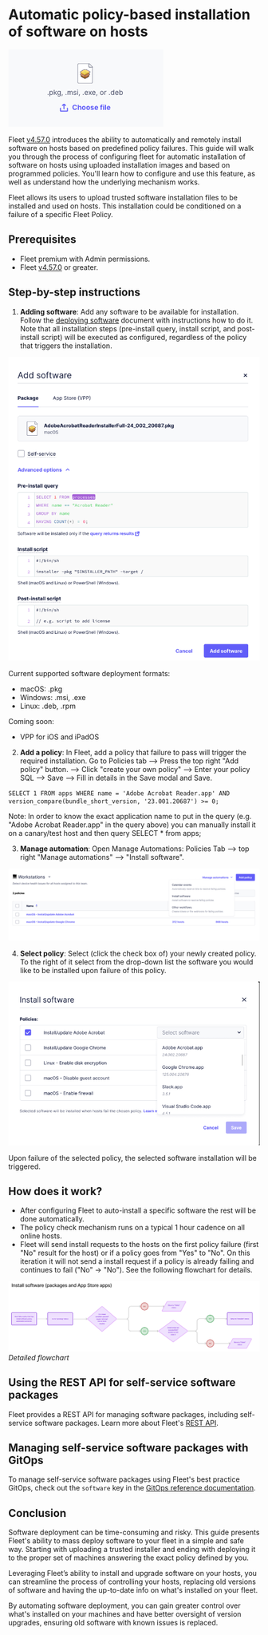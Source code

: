 # Automatic policy-based installation of software on hosts

![Top Image](../website/assets/images/articles/automatic-software-install-top-image.png)

Fleet [v4.57.0](https://github.com/fleetdm/fleet/releases/tag/fleet-v4.57.0) introduces the ability to automatically and remotely install software on hosts based on predefined policy failures. This guide will walk you through the process of configuring fleet for automatic installation of software on hosts using uploaded installation images and based on programmed policies.  You'll learn how to configure and use this feature, as well as understand how the underlying mechanism works.

Fleet allows its users to upload trusted software installation files to be installed and used on hosts. This installation could be conditioned on a failure of a specific Fleet Policy.

## Prerequisites

* Fleet premium with Admin permissions.
* Fleet [v4.57.0](https://github.com/fleetdm/fleet/releases/tag/fleet-v4.57.0) or greater.

## Step-by-step instructions

1. **Adding software**: Add any software to be available for installation. Follow the [deploying software](https://fleetdm.com/guides/deploy-security-agents) document with instructions how to do it. Note that all installation steps (pre-install query, install script, and post-install script) will be executed as configured, regardless of the policy that triggers the installation.


![Add software](../website/assets/images/articles/automatic-software-install-add-software.png)

Current supported software deployment formats:
- macOS: .pkg
- Windows: .msi, .exe
- Linux: .deb, .rpm

Coming soon:
- VPP for iOS and iPadOS

2. **Add a policy**: In Fleet, add a policy that failure to pass will trigger the required installation. Go to Policies tab --> Press the top right "Add policy" button. --> Click "create your own policy" --> Enter your policy SQL --> Save --> Fill in details in the Save modal and Save.

```
SELECT 1 FROM apps WHERE name = 'Adobe Acrobat Reader.app' AND version_compare(bundle_short_version, '23.001.20687') >= 0;
```

Note: In order to know the exact application name to put in the query (e.g. "Adobe Acrobat Reader.app" in the query above) you can manually install it on a canary/test host and then query SELECT * from apps;


3. **Manage automation**: Open Manage Automations: Policies Tab --> top right "Manage automations" --> "Install software".

![Manage policies](../website/assets/images/articles/automatic-software-install-policies-manage.png)

4. **Select policy**: Select (click the check box of) your newly created policy. To the right of it select from the
   drop-down list the software you would like to be installed upon failure of this policy.

![Install software modal](../website/assets/images/articles/automatic-software-install-install-software.png)

Upon failure of the selected policy, the selected software installation will be triggered.

## How does it work?

* After configuring Fleet to auto-install a specific software the rest will be done automatically.
* The policy check mechanism runs on a typical 1 hour cadence on all online hosts. 
* Fleet will send install requests to the hosts on the first policy failure (first "No" result for the host) or if a policy goes from "Yes" to "No". On this iteration it will not send a install request if a policy is already failing and continues to fail ("No" -> "No"). See the following flowchart for details.

![Flowchart](../website/assets/images/articles/automatic-software-install-workflow.png)
*Detailed flowchart*

## Using the REST API for self-service software packages

Fleet provides a REST API for managing software packages, including self-service software packages.  Learn more about Fleet's [REST API](https://fleetdm.com/docs/rest-api/rest-api#add-team-policy).

## Managing self-service software packages with GitOps

To manage self-service software packages using Fleet's best practice GitOps, check out the `software` key in the [GitOps reference documentation](https://fleetdm.com/docs/configuration/yaml-files#policies).

## Conclusion

Software deployment can be time-consuming and risky. This guide presents Fleet's ability to mass deploy software to your fleet in a simple and safe way. Starting with uploading a trusted installer and ending with deploying it to the proper set of machines answering the exact policy defined by you.

Leveraging Fleet’s ability to install and upgrade software on your hosts, you can streamline the process of controlling your hosts, replacing old versions of software and having the up-to-date info on what's installed on your fleet.

By automating software deployment, you can gain greater control over what's installed on your machines and have better oversight of version upgrades, ensuring old software with known issues is replaced.

<meta name="articleTitle" value="Automatic installation of software on hosts">
<meta name="authorFullName" value="Sharon Katz">
<meta name="authorGitHubUsername" value="sharon-fdm">
<meta name="category" value="guides">
<meta name="publishedOn" value="2024-09-23">
<meta name="description" value="A guide to workflows using automatic software installation in Fleet.">
